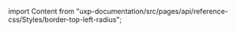 
import Content from "uxp-documentation/src/pages/api/reference-css/Styles/border-top-left-radius";

<Content query="product=photoshop"/>
